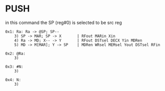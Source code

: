 # PUSH

in this command the SP (reg#0) is selected to be src reg

```text
0x1: Ra: Ra -> @SP; SP--
    3) SP -> MAR; SP -> X       | RFout MARin Xin
    4) Ra -> MD; X-- -> Y       | RFout DSTsel DECX Yin MDRen 
    5) MD -> M[MAR]; Y -> SP    | MDRen WRsel MEMsel Yout DSTsel RFin

0x2: @Ra:
    3)

0x3: #N:
    3)

0x4: N:
    3)
```

